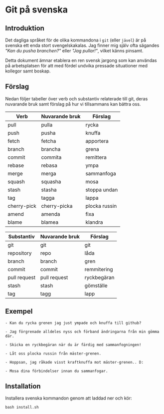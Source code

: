 # Git på svenska

## Introduktion

Det dagliga språket för de olika kommandona i `git` (eller `jävel`) är
på svenska ett enda stort svengelskakalas. Jag finner mig själv ofta
sägandes _"Kan du pusha branchen?"_ eller _"Jag pullar!"_, vilket
känns pinsamt.

Detta dokument ämnar etablera en ren svensk jargong som kan användas
på arbetsplatsen för att med fördel undvika pressade situationer med
kollegor samt boskap.

## Förslag

Nedan följer tabeller över verb och substantiv relaterade till git,
deras nuvarande bruk samt förslag på hur vi tillsammans kan bättra
oss.

| Verb        | Nuvarande bruk | Förslag       |
|-------------|----------------|---------------|
| pull        | pulla          | rycka         |
| push        | pusha          | knuffa        |
| fetch       | fetcha         | apportera     |
| branch      | brancha        | grena         |
| commit      | commita        | remittera     |
| rebase      | rebasa         | ympa          |
| merge       | merga          | sammanfoga    |
| squash      | squasha        | mosa          |
| stash       | stasha         | stoppa undan  |
| tag         | tagga          | lappa         |
| cherry-pick | cherry-picka   | plocka russin |
| amend       | amenda         | fixa          |
| blame       | blamea         | klandra       |

| Substantiv   | Nuvarande bruk | Förslag     |
|--------------|----------------|-------------|
| git          | git            | git         |
| repository   | repo           | låda        |
| branch       | branch         | gren        |
| commit       | commit         | remmitering |
| pull request | pull request   | ryckbegäran |
| stash        | stash          | gömställe   |
| tag          | tagg           | lapp        |

## Exempel

    - Kan du rycka grenen jag just ympade och knuffa till github?

    - Jag förgrenade alldeles nyss och förband ändringarna från min gömma där.

    - Skicka en ryckbegäran när du är färdig med sammanfogningen!

    - Låt oss plocka russin från mäster-grenen.
    
    - Hoppsan, jag råkade visst kraftknuffa mot mäster-grenen.. D:

    - Mosa dina förbindelser innan du sammanfogar.

## Installation

Installera svenska kommandon genom att laddad ner och kör:

```
bash install.sh
```


